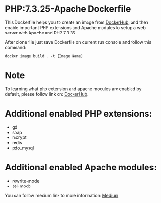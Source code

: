 # PHP:7.3.25-Apache Dockerfile
This Dockerfile helps you to create an image from [DockerHub](https://hub.docker.com/layers/php/library/php/7.3.25-apache/images/sha256-e16142c92a9fdbf74a76e64276e1851d468fc44914440ce9968159656988f658?context=explore),
and then enable important PHP extensions and Apache modules to setup a web server with Apache and PHP 7.3.36

After clone file just save Dockerfile on current run console and follow this command:

``docker image build . -t [Image Name]``

# Note
To learning what php extension and apache modules are enabled by default, please follow link on: [DockerHub](https://hub.docker.com/_/php).

# Additional enabled PHP extensions:
- gd
- soap
- mcrypt
- redis
- pdo_mysql

# Additional enabled Apache modules:
- rewrite-mode
- ssl-mode


You can follow medium link to more information: [Medium](https://medium.com/@sajjad_dehghani/php-7-3-25-apache-dockerfile-22b26ebb78d9)
